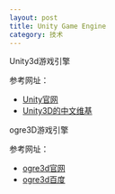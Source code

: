 ```yaml
---
layout: post
title: Unity Game Engine
category: 技术
---
```


Unity3d游戏引擎

参考网址：

* [Unity官网](http://unity3d.com/ "Markdown")
* [Unity3D的中文维基](http://wiki.ceeger.com/ceeger.php "Markdown")


ogre3D游戏引擎

参考网址：

* [ogre3d官网](http://www.ogre3d.org/ "Markdown")
* [ogre3d百度](http://baike.baidu.com/link?url=8BQ9dV1nCtjg7tPpy9YF2CP97gOuzCAs2QsJAvBryi7IrvbxrxJVwTsuYg_J68CQ8Rh-wnk6BvFaIPyP65cs1K "Markdown")
